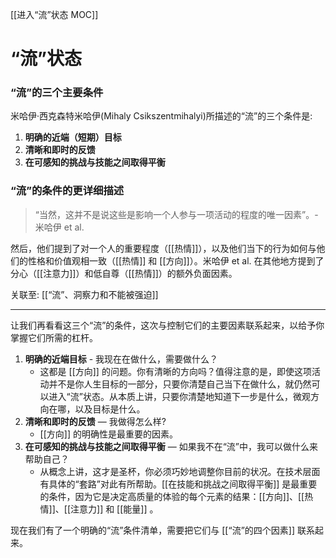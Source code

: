 [[进入“流”状态  MOC]]
# “流”状态
### “流”的三个主要条件
米哈伊·西克森特米哈伊(Mihaly Csikszentmihalyi)所描述的“流”的三个条件是:

1. **明确的近端（短期）目标**
2. **清晰和即时的反馈**
3. **在可感知的挑战与技能之间取得平衡**

### “流”的条件的更详细描述
> “当然，这并不是说这些是影响一个人参与一项活动的程度的唯一因素”。- 米哈伊 et al.

然后，他们提到了对一个人的重要程度（[[热情]]），以及他们当下的行为如何与他们的性格和价值观相一致（[[热情]] 和 [[方向]]）。米哈伊 et al. 在其他地方提到了分心（[[注意力]]）和低自尊（[[热情]]）的额外负面因素。

关联至: [[“流”、洞察力和不能被强迫]]

---
让我们再看看这三个“流”的条件，这次与控制它们的主要因素联系起来，以给予你掌握它们所需的杠杆。

1. **明确的近端目标** - 我现在在做什么，需要做什么？
   - 这都是 [[方向]] 的问题。你有清晰的方向吗？值得注意的是，即使这项活动并不是你人生目标的一部分，只要你清楚自己当下在做什么，就仍然可以进入“流”状态。从本质上讲，只要你清楚地知道下一步是什么，微观方向在哪，以及目标是什么。
2. **清晰和即时的反馈** — 我做得怎么样?
   - [[方向]] 的明确性是最重要的因素。
3. **在可感知的挑战与技能之间取得平衡** — 如果我不在“流”中，我可以做什么来帮助自己？ 
   - 从概念上讲，这才是圣杯，你必须巧妙地调整你目前的状况。在技术层面有具体的“套路”对此有所帮助。[[在技能和挑战之间取得平衡]] 是最重要的条件，因为它是决定高质量的体验的每个元素的结果：[[方向]]、[[热情]]、[[注意力]] 和 [[能量]] 。

现在我们有了一个明确的“流”条件清单，需要把它们与 [[“流”的四个因素]] 联系起来。